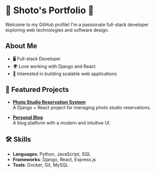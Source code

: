 # 🌟 Shoto's Portfolio 🌟

Welcome to my GitHub profile! I'm a passionate full-stack developer exploring web technologies and software design.

## About Me
- 🖥️ Full-stack Developer
- 🌍 Love working with Django and React
- 🎯 Interested in building scalable web applications

## 🚀 Featured Projects
- **[Photo Studio Reservation System](https://github.com/shoto123/photo-studio)**  
  A Django + React project for managing photo studio reservations.
  
- **[Personal Blog](https://github.com/shoto123/personal-blog)**  
  A blog platform with a modern and intuitive UI.

## 🛠️ Skills
- **Languages**: Python, JavaScript, SQL
- **Frameworks**: Django, React, Express.js
- **Tools**: Docker, Git, MySQL
